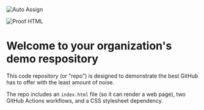 ![Auto Assign](https://github.com/HomieAiOS/demo-repository/actions/workflows/auto-assign.yml/badge.svg)

![Proof HTML](https://github.com/HomieAiOS/demo-repository/actions/workflows/proof-html.yml/badge.svg)

# Welcome to your organization's demo respository
This code repository (or "repo") is designed to demonstrate the best GitHub has to offer with the least amount of noise.

The repo includes an `index.html` file (so it can render a web page), two GitHub Actions workflows, and a CSS stylesheet dependency.
